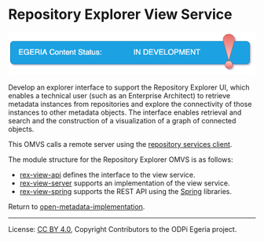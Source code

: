 <!-- SPDX-License-Identifier: CC-BY-4.0 -->
<!-- Copyright Contributors to the ODPi Egeria project. -->
  
# Repository Explorer View Service

![In Development](../../../open-metadata-publication/website/images/egeria-content-status-in-development.png)

Develop an explorer interface to support the Repository Explorer UI, which enables a technical user (such as an Enterprise Architect) to 
retrieve metadata instances from repositories and explore the connectivity of those instances to other metadata objects. The interface
enables retrieval and search and the construction of a visualization of a graph of connected objects. 

This OMVS calls a remote server using the [repository services client](../../repository-services/repository-services-client/README.md).


The module structure for the Repository Explorer OMVS is as follows:

* [rex-view-api](rex-view-api) defines the interface to the view service.
* [rex-view-server](rex-view-server) supports an implementation of the view service.
* [rex-view-spring](rex-view-spring) supports the REST API using the [Spring](../../../developer-resources/Spring.md) libraries.


Return to [open-metadata-implementation](../..).

----
License: [CC BY 4.0](https://creativecommons.org/licenses/by/4.0/),
Copyright Contributors to the ODPi Egeria project.